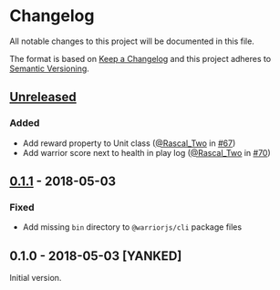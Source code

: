 # Changelog

All notable changes to this project will be documented in this file.

The format is based on [Keep a Changelog](https://keepachangelog.com/en/1.0.0/)
and this project adheres to
[Semantic Versioning](https://semver.org/spec/v2.0.0.html).

## [Unreleased]

### Added

* Add reward property to Unit class ([@Rascal_Two](https://github.com/RascalTwo)
  in [#67](https://github.com/olistic/warriorjs/pull/67))
* Add warrior score next to health in play log
  ([@Rascal_Two](https://github.com/RascalTwo) in
  [#70](https://github.com/olistic/warriorjs/pull/70))

## [0.1.1] - 2018-05-03

### Fixed

* Add missing `bin` directory to `@warriorjs/cli` package files

## 0.1.0 - 2018-05-03 [YANKED]

Initial version.

[unreleased]: https://github.com/olistic/warriorjs/compare/v0.1.1...HEAD
[0.1.1]: https://github.com/olistic/warriorjs/compare/v0.1.0...v0.1.1

